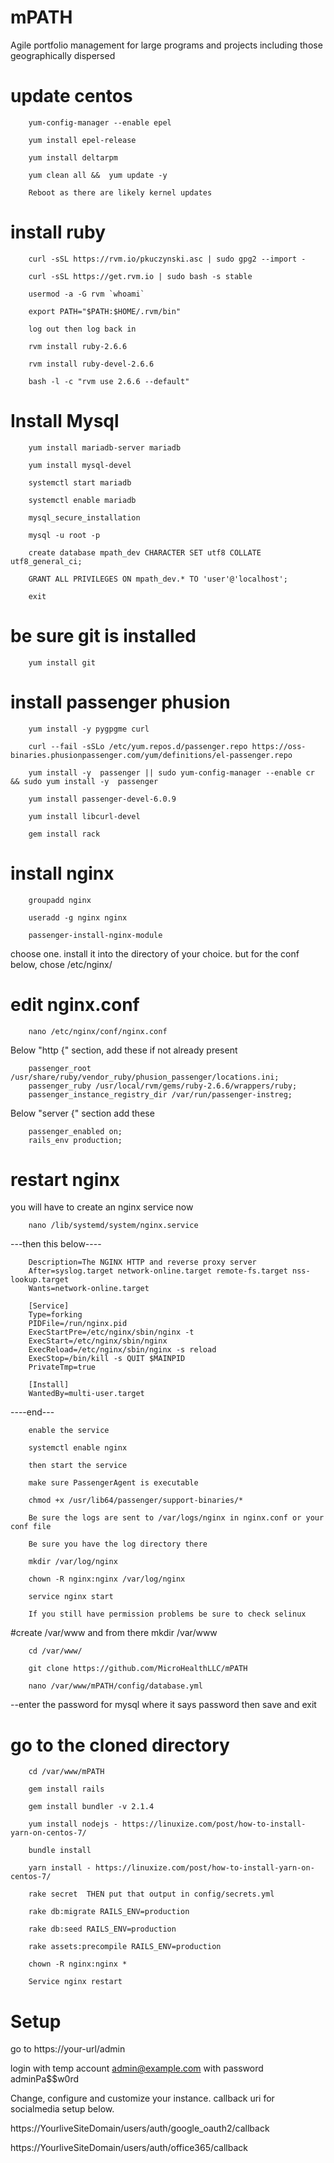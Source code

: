 # mPATH
Agile portfolio management for large programs and projects including those geographically dispersed


# update centos

      

        yum-config-manager --enable epel
        
        yum install epel-release
        
        yum install deltarpm
        
        yum clean all &&  yum update -y
        
        Reboot as there are likely kernel updates


# install ruby

        curl -sSL https://rvm.io/pkuczynski.asc | sudo gpg2 --import -
        
        curl -sSL https://get.rvm.io | sudo bash -s stable
        
        usermod -a -G rvm `whoami`

        export PATH="$PATH:$HOME/.rvm/bin"

        log out then log back in

        rvm install ruby-2.6.6

        rvm install ruby-devel-2.6.6

        bash -l -c "rvm use 2.6.6 --default"

# Install Mysql
        yum install mariadb-server mariadb

        yum install mysql-devel

        systemctl start mariadb

        systemctl enable mariadb

        mysql_secure_installation

        mysql -u root -p

        create database mpath_dev CHARACTER SET utf8 COLLATE utf8_general_ci;
      
        GRANT ALL PRIVILEGES ON mpath_dev.* TO 'user'@'localhost';

        exit

# be sure git is installed
        yum install git
        
# install passenger phusion

        yum install -y pygpgme curl

        curl --fail -sSLo /etc/yum.repos.d/passenger.repo https://oss-binaries.phusionpassenger.com/yum/definitions/el-passenger.repo

        yum install -y  passenger || sudo yum-config-manager --enable cr && sudo yum install -y  passenger
        
        yum install passenger-devel-6.0.9
        
        yum install libcurl-devel
        
        gem install rack

# install nginx
        
        groupadd nginx
        
        useradd -g nginx nginx
       
        passenger-install-nginx-module
        
choose one.  install it into the directory of your choice.  but for the conf below, chose /etc/nginx/

# edit nginx.conf

        nano /etc/nginx/conf/nginx.conf

Below "http {" section, add these if not already present

        passenger_root /usr/share/ruby/vendor_ruby/phusion_passenger/locations.ini;
        passenger_ruby /usr/local/rvm/gems/ruby-2.6.6/wrappers/ruby;
        passenger_instance_registry_dir /var/run/passenger-instreg;

Below "server {" section add these

        passenger_enabled on;
        rails_env production;

# restart nginx
you will have to create an nginx service now

        nano /lib/systemd/system/nginx.service
        
---then this below----
        
        Description=The NGINX HTTP and reverse proxy server
        After=syslog.target network-online.target remote-fs.target nss-lookup.target
        Wants=network-online.target
        
        [Service]
        Type=forking
        PIDFile=/run/nginx.pid
        ExecStartPre=/etc/nginx/sbin/nginx -t
        ExecStart=/etc/nginx/sbin/nginx
        ExecReload=/etc/nginx/sbin/nginx -s reload
        ExecStop=/bin/kill -s QUIT $MAINPID
        PrivateTmp=true
        
        [Install]
        WantedBy=multi-user.target

----end---

        enable the service

        systemctl enable nginx

        then start the service 
        
        make sure PassengerAgent is executable
        
        chmod +x /usr/lib64/passenger/support-binaries/*
        
        Be sure the logs are sent to /var/logs/nginx in nginx.conf or your conf file
        
        Be sure you have the log directory there
        
        mkdir /var/log/nginx
        
        chown -R nginx:nginx /var/log/nginx

        service nginx start
        
        If you still have permission problems be sure to check selinux

#create /var/www and from there 
        mkdir /var/www
        
        cd /var/www/

        git clone https://github.com/MicroHealthLLC/mPATH

        nano /var/www/mPATH/config/database.yml

--enter the password for mysql where it says password then save and exit

# go to the cloned directory 
        cd /var/www/mPATH

        gem install rails

        gem install bundler -v 2.1.4

        yum install nodejs - https://linuxize.com/post/how-to-install-yarn-on-centos-7/
        
        bundle install

        yarn install - https://linuxize.com/post/how-to-install-yarn-on-centos-7/       
        
        rake secret  THEN put that output in config/secrets.yml
        
        rake db:migrate RAILS_ENV=production
        
        rake db:seed RAILS_ENV=production

        rake assets:precompile RAILS_ENV=production

        chown -R nginx:nginx *
        
        Service nginx restart




# Setup
go to https://your-url/admin

login with temp account admin@example.com with password adminPa$$w0rd

Change, configure and customize your instance.  callback uri for socialmedia setup below.

https://YourliveSiteDomain/users/auth/google_oauth2/callback

https://YourliveSiteDomain/users/auth/office365/callback
